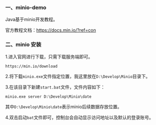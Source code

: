 ### 一、minio-demo
Java基于minio开发教程。


官方教程文档：https://docs.min.io/?ref=con


### 二、minio 安装
1.进入官网进行下载，只需下载服务端即可。
```
https://min.io/download
```


2.将下载`` minio.exe ``文件指定位置，我这里放在`` D:\Develop\Minio ``目录下。


3.在该目录下新建`` start.bat ``文件，文件内容如下：
```
minio.exe server D:\Develop\Minio\date
```
其中`` D:\Develop\Minio\date ``表示minio后续数据存放位置。


4.双击启动`` bat ``文件即可，控制台会自动显示访问地址以及默认的登录账号。
